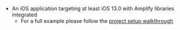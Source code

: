 * An iOS application targeting at least iOS 13.0 with Amplify libraries integrated
    * For a full example please follow the [project setup walkthrough](~/lib/project-setup/create-application.md)
